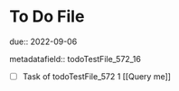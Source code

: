 # To Do File

due:: 2022-09-06

metadatafield:: todoTestFile_572_16

- [ ] Task of todoTestFile_572 1 [[Query me]]
